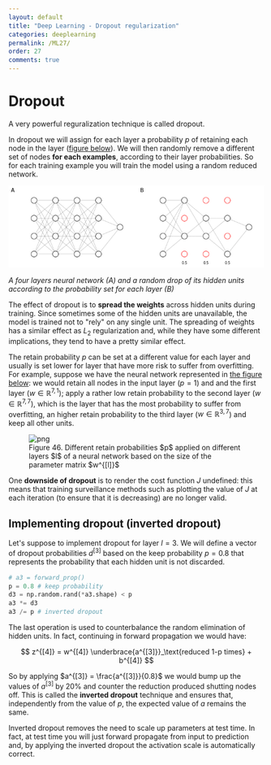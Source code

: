 ```yaml
---
layout: default
title: "Deep Learning - Dropout regularization"
categories: deeplearning
permalink: /ML27/
order: 27
comments: true
---
```


#  Dropout
A very powerful reguralization technique is called dropout. 

In dropout we will assign for each layer a probability $p$ of retaining each node in the layer (<a href="#dropout">figure below</a>). We will then randomly remove a different set of nodes **for each examples**, according to their layer probabilities. So for each training example you will train the model using a random reduced network.


    
![png](ML-27-DeepLearningDropout_files/ML-27-DeepLearningDropout_2_0.png)
    


<i id ="dropout">A four layers neural network (A) and a random drop of its hidden units according to the probability set for each layer (B)</i>

The effect of dropout is to **spread the weights** across hidden units during training. Since sometimes some of the hidden units are unavailable, the model is trained not to "rely" on any single unit. The spreading of weights has a similar effect as $L_2$ regularization and, while they have some different implications, they tend to have a pretty similar effect.

The retain probability $p$ can be set at a different value for each layer and usually is set lower for layer that have more risk to suffer from overfitting. For example, suppose we have the neural network represented in <a href="#diffdropout">the figure below</a>: we would retain all nodes in the input layer ($p=1$) and and the first layer ($w \in \mathbb{R}^{7, 1}$); apply a rather low retain probability to the second layer ($w \in \mathbb{R}^{7, 7}$), which is the layer that has the most probability to suffer from overfitting, an higher retain probability to the third layer ($w \in \mathbb{R}^{3, 7}$) and keep all other units.


    

<figure id="diffdropout">
    <img src="{{site.baseurl}}/pages/ML-27-DeepLearningDropout_files/ML-27-DeepLearningDropout_4_0.png" alt="png">
    <figcaption>Figure 46. Different retain probabilities $p$ applied on different layers $l$ of a neural network based on the size of the parameter matrix $w^{[l]}$</figcaption>
</figure>

One **downside of dropout** is to render the cost function $J$ undefined: this means that training surveillance methods such as plotting the value of $J$ at each iteration (to ensure that it is decreasing) are no longer valid.  

## Implementing dropout (inverted dropout)
Let's suppose to implement dropout for layer $l=3$. We will define a vector of dropout probabilities $d^{[3]}$ based on the keep probability $p = 0.8$ that represents the probability that each hidden unit is not discarded.


```python
# a3 = forward_prop()
p = 0.8 # keep probability
d3 = np.random.rand(*a3.shape) < p
a3 *= d3
a3 /= p # inverted dropout
```

The last operation is used to counterbalance the random elimination of hidden units. In fact, continuing in forward propagation we would have:

$$
z^{[4]} = w^{[4]}  \underbrace{a^{[3]}}_\text{reduced 1-p times}  + b^{[4]}
$$

So by applying $a^{[3]} = \frac{a^{[3]}}{0.8}$ we would bump up the values of $a^{[3]}$ by 20% and counter the reduction produced shutting nodes off. This is called the **inverted dropout** technique and ensures that, independently from the value of $p$, the expected value of $a$ remains the same.

Inverted dropout removes the need to scale up parameters at test time. In fact, at test time you will just forward propagate from input to prediction and, by applying the inverted dropout the activation scale is automatically correct.
